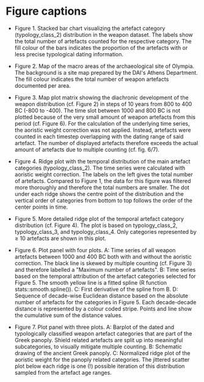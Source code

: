 # Figure captions

- Figure 1. Stacked bar chart visualizing the artefact category (typology_class_2) distribution in the weapon dataset. The labels show the total number of artefacts counted for the respective category. The fill colour of the bars indicates the proportion of the artefacts with or less precise typological dating information.

- Figure 2. Map of the macro areas of the archaeological site of Olympia. The background is a site map prepared by the DAI's Athens Department. The fill colour indicates the total number of weapon artefacts documented per area.

- Figure 3. Map plot matrix showing the diachronic development of the weapon distribution (cf. Figure 2) in steps of 10 years from 800 to 400 BC (-800 to -400). The time slot between 1000 and 800 BC is not plotted because of the very small amount of weapon artefacts from this period (cf. Figure 6). For the calculation of the underlying time series, the aoristic weight correction was not applied. Instead, artefacts were counted in each timestep overlapping with the dating range of said artefact. The number of displayed artefacts therefore exceeds the actual amount of artefacts due to multiple counting (cf. fig. 6/7).

- Figure 4. Ridge plot with the temporal distribution of the main artefact categories (typology_class_2). The time series were calculated with aoristic weight correction. The labels on the left gives the total number of artefacts. Compared to Figure 1, the data for this figure was filtered more thoroughly and therefore the total numbers are smaller. The dot under each ridge shows the centre point of the distribution and the vertical order of categories from bottom to top follows the order of the center points in time.

- Figure 5. More detailed ridge plot of the temporal artefact category distribution (cf. Figure 4). The plot is based on typology_class_2, typology_class_3, and typology_class_4. Only categories represented by ≥ 10 artefacts are shown in this plot.

- Figure 6. Plot panel with four plots. A: Time series of all weapon artefacts between 1000 and 400 BC both with and without the aoristic correction. The black line is skewed by multiple counting (cf. Figure 3) and therefore labelled a "Maximum number of artefacts". B: Time series based on the temporal attribution of the artefact categories selected for Figure 5. The smooth yellow line is a fitted spline (R function stats::smooth.spline()). C: First derivative of the spline from B. D: Sequence of decade-wise Euclidean distance based on the absolute number of artefacts for the categories in Figure 5. Each decade-decade distance is represented by a colour coded stripe. Points and line show the cumulative sum of the distance values.

- Figure 7. Plot panel with three plots. A: Barplot of the dated and typologically classified weapon artefact categories that are part of the Greek panoply. Shield related artefacts are split up into meaningful subcategories, to visually mitigate multiple counting. B: Schematic drawing of the ancient Greek panoply. C: Normalized ridge plot of the aoristic weight for the panoply related categories. The jittered scatter plot below each ridge is one (!) possible iteration of this distribution sampled from the artefact age ranges.
